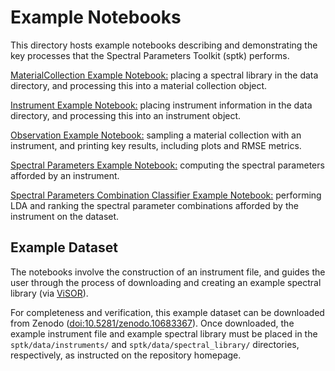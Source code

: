 # Example Notebooks

This directory hosts example notebooks describing and demonstrating the key processes that the Spectral Parameters Toolkit (sptk) performs.

[MaterialCollection Example Notebook:](./material_collection_example.ipynb) placing a spectral library in the data directory, and processing this into a material collection object.

[Instrument Example Notebook:](./instrument_example.ipynb) placing instrument information in the data directory, and processing this into an instrument object.

[Observation Example Notebook:](./observation_example.ipynb) sampling a material collection with an instrument, and printing key results, including plots and RMSE metrics.

[Spectral Parameters Example Notebook:](./spectral_parameters_example.ipynb) computing the spectral parameters afforded by an instrument.

[Spectral Parameters Combination Classifier Example Notebook:](./spectral_parameters_combination_classifier_example.ipynb) performing LDA and ranking the spectral parameter combinations afforded by the instrument on the dataset.

## Example Dataset

The notebooks involve the construction of an instrument file, and guides the user through the process of downloading and creating an example spectral library (via [ViSOR](https://westernreflectancelab.com/visor/)). 

For completeness and verification, this example dataset can be downloaded from Zenodo ([doi:10.5281/zenodo.10683367]((https://zenodo.org/doi/10.5281/zenodo.10683367))). Once downloaded, the example instrument file and example spectral library must be placed in the ```sptk/data/instruments/``` and ```sptk/data/spectral_library/``` directories, respectively, as instructed on the repository homepage.